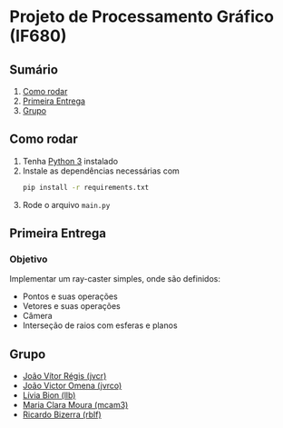 # Projeto de Processamento Gráfico (IF680)

## Sumário

1. [Como rodar](#como-rodar)
1. [Primeira Entrega](#primeira-entrega)
1. [Grupo](#grupo)

## Como rodar

1. Tenha [Python 3](https://www.python.org/downloads/) instalado
2. Instale as dependências necessárias com 
    ```bash
    pip install -r requirements.txt
    ```
3. Rode o arquivo `main.py`

## Primeira Entrega

### Objetivo

Implementar um ray-caster simples, onde são definidos:

- Pontos e suas operações
- Vetores e suas operações
- Câmera
- Interseção de raios com esferas e planos

## Grupo

- [João Vítor Régis (jvcr)](https://github.com/Jvcregis)
- [João Victor Omena (jvrco)](https://github.com/Jvrco)
- [Lívia Bion (llb)](https://github.com/liviabion)
- [Maria Clara Moura (mcam3)](https://github.com/mariaclara-moura)
- [Ricardo Bizerra (rblf)](https://github.com/ricardobizerra)
